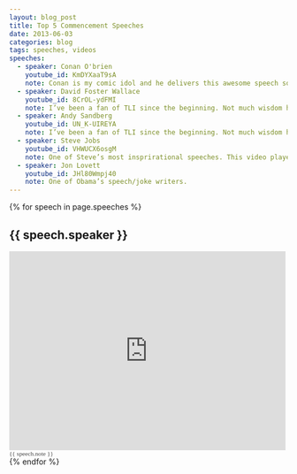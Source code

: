 ```yaml
---
layout: blog_post
title: Top 5 Commencement Speeches
date: 2013-06-03
categories: blog
tags: speeches, videos
speeches:
  - speaker: Conan O'brien
    youtube_id: KmDYXaaT9sA
    note: Conan is my comic idol and he delivers this awesome speech soon after his departure from NBC.
  - speaker: David Foster Wallace
    youtube_id: 8CrOL-ydFMI
    note: I’ve been a fan of TLI since the beginning. Not much wisdom here, just someone with my sense of humor.    
  - speaker: Andy Sandberg
    youtube_id: UN_K-UIREYA
    note: I’ve been a fan of TLI since the beginning. Not much wisdom here, just someone with my sense of humor.
  - speaker: Steve Jobs
    youtube_id: VHWUCX6osgM
    note: One of Steve’s most insprirational speeches. This video played a large role convincing me to leave my first full-time job.
  - speaker: Jon Lovett
    youtube_id: JHl80Wmpj40
    note: One of Obama’s speech/joke writers.
---
```

{% for speech in page.speeches %}
  <h2>{{ speech.speaker }}</h2>
  <div class="video-embed-wrapper" style="max-width:500px">
    <iframe 
      width="500" 
      height="360" 
      src="https://www.youtube.com/embed/{{speech.youtube_id}}" 
      frameborder="0" 
      allow="gyroscope; picture-in-picture" 
      allowfullscreen>
    </iframe>
      <p style="margin: 0;font-family: Avenir;color: #464646;font-size: 0.8em;">{{ speech.note }}</p>
  </div>
{% endfor %}
